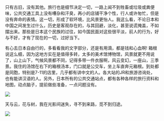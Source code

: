 只有古旧，没有其他。旅行也是细节决定一切，一路上闻不到牲畜或垃圾或粪便味，公共交通工具上没有嘈杂和汗臭，再小的店铺干净个性，行人或许匆忙，但是没有奔命的表情。这一切，形成了软环境，比风景更怡人。我这么看，不论日本和中国之间发生过什么，历史是客观存在的，与其回避，淡化，甚至说谎掩盖，不如摆出来。那些是日本这个民族的过往，如今国民面对这些很平淡，前人的行为，好与不好，才有了现在的一切，过好当下。 ​​​

​有心去日本自由行的，多看看我的文字部分，还是有用滴，都是钱和心血啊! 箱根说这么细，因为这地方实在是值得多转，太多的美术馆博物馆，风景就更不用说了，山上山下，气候风景都不同，记得多带一件衣服啊，风云变幻，一座山，三季景。我住的汤馆在右下的箱根汤本，门口就是公交车，坐上车直奔元箱根。 ​​​​到处都是同胞，特别是7-11的店里，几乎都有讲中文的人。各大站的JR和旅游咨询处，也有能讲汉语的人。另外，日本所有的公共交通站点，都有各种各样的旅行资料和地图，动点脑子，提前做些准备，一点问题没有。

![](http://note.youdao.com/yws/res/2791/531E19DBB2AB4285B1FF39874398DCA9)





天与云，花与树，我在光影间迷失，寻不到来路，觅不到归途。 ​​​​

![](http://note.youdao.com/yws/res/2557/9B89F63930534EB585C3A60B76A6457F)

  


​

